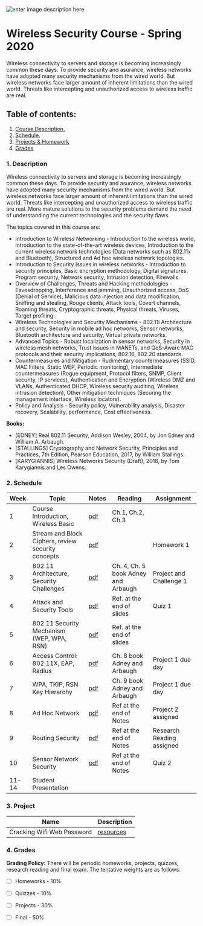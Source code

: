 
![enter image description here](https://www.uit.edu.vn/sites/vi/files/banner.png)

# Wireless Security Course - Spring 2020

Wireless connectivity to servers and storage is becoming increasingly common these days. To provide security and asurance, wireless networks have adopted many security mechanisms from the wired world. But wireless networks face larger amount of inherent limitations than the wired world. Threats like intercepting and unauthorized access to wireless traffic are real.


## Table of contents:
1.  [ Course Description. ](#desc)  
2. [ Schedule. ](#schedule)  
3. [Projects & Homework](#projects)
4. [Grades](#grade)
  
<a  name="desc"></a>  
### 1. Description  
  
Wireless connectivity to servers and storage is becoming increasingly common these days. To provide security and asurance, wireless networks have adopted many security mechanisms from the wired world. But wireless networks face larger amount of inherent limitations than the wired world. Threats like intercepting and unauthorized access to wireless traffic are real. More mature solutions to the security problems demand the need of understanding the current technologies and the security flaws.

The topics covered in this course are:

 - Introduction to Wireless Networking - Introduction to the wireless world, Introduction to the state-of-the-art wireless devices, Introduction to the current wireless network technologies (Data networks such as 802.11x and Bluetooth), Structured and Ad hoc wireless network topologies.
 - Introduction to Security Issues in wireless networks - Introduction to security principles, Basic encryption methodology, Digital signatures, Program security, Network security, Intrusion detection, Firewalls.
 - Overview of Challenges, Threats and Hacking methodologies - Eavesdropping, Interference and jamming, Unauthorized access, DoS (Denial of Service), Malicious data injection and data modification, Sniffing and stealing, Rouge clients, Attack tools, Covert channels, Roaming threats, Cryptographic threats, Physical threats, Viruses, Target profiling.
 - Wireless Technologies and Security Mechanisms - 802.11i Architecture and security, Security in mobile ad hoc networks, Sensor networks, Bluetooth architecture and security, Virtual private networks.
 - Advanced Topics - Robust localization in sensor networks, Security in wireless mesh networks, Trust issues in MANETs, and QoS-Aware MAC protocols and their security implications, 802.16, 802.20 standards.
 - Countermeasures and Mitigation - Rudimentary countermeasures (SSID, MAC Filters, Static WEP, Periodic monitoring), Intermediate countermeasures (Rogue equipment, Protocol filters, SNMP, Client security, IP services), Authentication and Encryption (Wireless DMZ and VLANs, Authenticated DHCP, Wireless security auditing, Wireless intrusion detection), Other mitigation techniques (Securing the management interface, Wireless locators).
 - Policy and Analysis - Security policy, Vulnerability analysis, Disaster recovery, Scalability, performance, Cost effectiveness.

**Books:**
-   [EDNEY] Real 802.11 Security, Addison Wesley, 2004,   by Jon Edney and William A. Arbaugh.
-   [STALLINGS] Cryptography and Network Security, Principles and Practices, 7th Edition, Pearson Education, 2017,  by William Stallings.
-   [KARYGIANNIS] Wireless Networks Security (Draft),  2018,  by Tom Karygiannis and Les Owens.
  
<a  name="schedule"></a>  
### 2. Schedule


| Week | Topic  |  Notes | Reading |  Assignment
|--|--|-- | -- | -- |
| 1 | Course Introduction, Wireless Basic |[pdf](resourses/slides/lec-01.pdf) | Ch.1, Ch.2, Ch.3 |  |
| 2 | Stream and Block Ciphers, review security concepts | [pdf](resourses/slides/lec-03.pdf)|  | Homework 1  |
| 3 | 802.11 Architecture, Security Challenges |[pdf](resourses/slides/lec-05.pdf) | Ch. 4, Ch. 5 book Adney and Arbaugh  | Project and Challenge 1  |
| 4 | Attack and Security Tools |[pdf](resourses/slides/lec-07.pdf) | Ref. at the end of slides  | Quiz 1  |
| 5 | 802.11 Security Mechanism (WEP, WPA, RSN) | [pdf](resourses/slides/lec-09.pdf)| Ref. at the end of slides  |   |
| 6 | Access Control: 802.11X, EAP, Radius | [pdf](resourses/slides/lec-10.pdf)| Ch. 8 book Adney and Arbaugh  |  Project 1 due day  |
| 7 | WPA, TKIP, RSN Key Hierarchy |[pdf](resourses/slides/lec-13.pdf) | Ch. 9 book Adney and Arbaugh  |  Project 1 due day  |
| 8 | Ad Hoc Network |[pdf](resourses/slides/lec-20.pdf) | Ref at the end of Notes  |  Project 2 assigned  |
| 9 | Routing Security |[pdf](resourses/slides/lec-21.pdf) | Ref at the end of Notes  |  Research Reading assigned |
| 10 | Sensor Network Security |[pdf](resourses/slides/lec-23.pdf) | Ref at the end of Notes  |  Quiz 2 |
| 11-14 | Student Presentation | |   |  |

<a  name="grades"></a>
### 3. Project

| Name | Description
|---| ---|
| Cracking Wifi Web Password | [resources](resourses/projects/project-2.md)



<a  name="grades"></a>
### 4. Grades
**Grading Policy:** There will be periodic homeworks, projects, quizzes, research reading and final exam. The tentative weights are as follows:
 - [ ] Homeworks - 10%
 - [ ] Quizzes - 10%
 - [ ] Projects - 30%
 - [ ] Final - 50%







